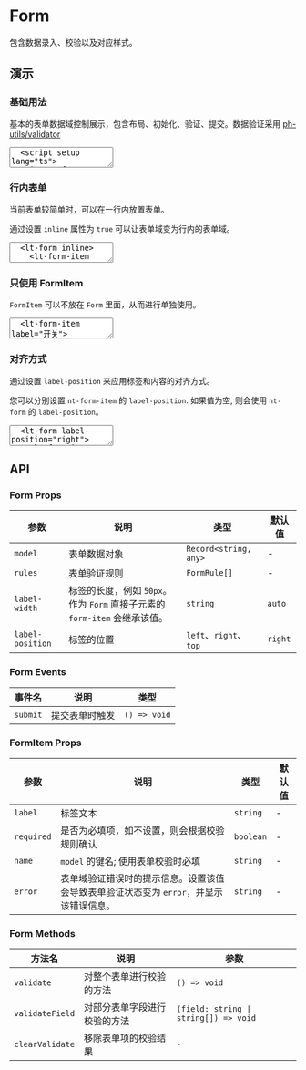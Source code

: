 # Form

包含数据录入、校验以及对应样式。

## 演示

<script setup lang="ts">
  import { reactive, watch, ref, computed } from 'vue'
  import { FormItem, Input, Form, Button, useFormReset } from '../../src'
  import RadioGroup from '../../src/components/radio/RadioGroup.vue'
  import Radio from '../../src/components/radio/Radio.vue'

  const formAlign = ref('right')
  const formItemAlign = ref('null')

  const itemAlign = computed(() => {
    return formItemAlign.value === 'null' ? null : formItemAlign.value
  })

  const { formFields, resetFields } = useFormReset({
    username: '',
    password: ''
  })

  const rules = [
    {
      key: 'username',
      rules: ['required'],
      message: '用户名不能为空'
    },
    {
      key: 'password',
      rules: [/^(?=.*[0-9])(?=.*[a-zA-Z])([a-zA-Z0-9]{6,15})$/],
      message: '密码为6~15位字母+数字'
    }
  ]

  function handleReset() {
    resetFields()
  }
</script>

### 基础用法

基本的表单数据域控制展示，包含布局、初始化、验证、提交。数据验证采用 [ph-utils/validator](https://gitee.com/towardly/ph/wikis/utils/validator)

<ClientOnly>
  <CodePreview>
  <textarea lang="vue">
  <script setup lang="ts">
    import { reactive, watch, ref } from 'vue'
    import { useFormReset } from '@asteres/litos-ui-vue'
    const { formFields, resetFields } = useFormReset({
      username: '',
      password: ''
    })
    const rules = [
      {
        key: 'username',
        rules: ['required'],
        message: '用户名不能为空'
      },
      {
        key: 'password',
        rules: [/^(?=.*[0-9])(?=.*[a-zA-Z])([a-zA-Z0-9]{6,15})$/],
        message: '密码为6~15位字母+数字'
      }
    ]
    function handleReset() {
      resetFields()
    }
  </script>
  <template>
    <lt-form :model="formFields" :rules="rules" >
      <lt-form-item label="用户名" required name="username" >
        <lt-input placeholder="请输入用户名" v-model="formFields.username"></lt-input>
      </lt-form-item>
      <lt-form-item label="密码" required name="password">
        <lt-input placeholder="请输入密码" v-model="formFields.password"></lt-input>
      </lt-form-item>
      <lt-form-item label="">
        <lt-button html-type="submit">提交</lt-button>
        <lt-button type="normal" @click="handleReset">重置</lt-button>
      </lt-form-item>
    </lt-form>
  </template>
  </textarea>
  <template #preview>
    <Form :model="formFields" :rules="rules">
      <FormItem label="用户名" name="username">
        <Input placeholder="请输入用户名" v-model="formFields.username"></Input>
      </FormItem>
      <FormItem label="密码" required name="password">
        <Input placeholder="请输入密码" v-model="formFields.password"></Input>
      </FormItem>
      <FormItem label="">
        <Button html-type="submit">提交</Button>
        <Button type="normal" @click="handleReset">重置</Button>
      </FormItem>
    </Form>
  </template>
  </CodePreview>
</ClientOnly>

### 行内表单

当前表单较简单时，可以在一行内放置表单。

通过设置 `inline` 属性为 `true` 可以让表单域变为行内的表单域。

<ClientOnly>
  <CodePreview>
  <textarea lang="vue-html">
  <lt-form inline>
    <lt-form-item label="用户名" required name="username">
      <lt-input placeholder="请输入用户名"></lt-input>
    </lt-form-item>
    <lt-form-item label="密码" required name="password">
      <lt-input placeholder="请输入密码"></lt-input>
    </lt-form-item>
    <lt-form-item>
      <lt-button html-type="submit">提交</lt-button>
    </lt-form-item>
  </lt-form>
  </textarea>
  <template #preview>
    <Form inline>
      <FormItem label="用户名" name="username">
        <Input placeholder="请输入用户名"></Input>
      </FormItem>
      <FormItem label="密码" name="password">
        <Input placeholder="请输入密码"></Input>
      </FormItem>
      <FormItem label="用户名" name="username">
        <Input placeholder="请输入用户名"></Input>
      </FormItem>
      <FormItem label="密码" name="password">
        <Input placeholder="请输入密码"></Input>
      </FormItem>
      <FormItem>
        <Button html-type="submit">提交</Button>
      </FormItem>
    </Form>
  </template>
  </CodePreview>
</ClientOnly>

### 只使用 FormItem

`FormItem` 可以不放在 `Form` 里面，从而进行单独使用。

<ClientOnly>
  <CodePreview>
  <textarea lang="vue-html">
  <lt-form-item label="开关">
    <lt-switch />
  </lt-form-item>
  </textarea>
  </CodePreview>
</ClientOnly>

### 对齐方式

通过设置 `label-position` 来应用标签和内容的对齐方式。

您可以分别设置 `nt-form-item` 的 `label-position`. 如果值为空, 则会使用 `nt-form` 的 `label-position`。

<ClientOnly>
  <CodePreview>
  <textarea lang="vue-html" v-pre>
  <lt-form label-position="right">
    <lt-form-item label="用户名">
      <lt-input placeholder="请输入用户名"></lt-input>
    </lt-form-item>
    <lt-form-item label="密码">
      <lt-input placeholder="请输入密码"></lt-input>
    </lt-form-item>
    <lt-form-item label="">
      <lt-button html-type="submit">提交</lt-button>
    </lt-form-item>
  </lt-form>
  </textarea>
  <template #preview>
    <Form :label-position="formAlign">
      <FormItem label="FormAlign" :label-position="itemAlign">
        <RadioGroup v-model="formAlign">
          <Radio label="Left" value="left" type="button" />
          <Radio label="Right" value="right" type="button" />
          <Radio label="Top" value="top" type="button" />
        </RadioGroup>
      </FormItem>
      <FormItem label="用户名" :label-position="itemAlign">
        <Input placeholder="请输入用户名"></Input>
      </FormItem>
      <FormItem label="密码" :label-position="itemAlign">
        <Input placeholder="请输入密码"></Input>
      </FormItem>
      <FormItem label="" :label-position="itemAlign">
        <Button html-type="submit">提交</Button>
      </FormItem>
    </Form>
  </template>
  </CodePreview>
</ClientOnly>

## API

### Form Props

<!-- prettier-ignore -->
| 参数 | 说明 | 类型 | 默认值 |
| --- | --- | --- | --- |
| `model` | 表单数据对象 | `Record<string, any>` | - |
| `rules` | 表单验证规则 | `FormRule[]` | - |
| `label-width` | 标签的长度，例如 `50px`。 作为 `Form` 直接子元素的 `form-item` 会继承该值。 | `string` | `auto` |
| `label-position` | 标签的位置 | `left`、`right`、`top` | `right` |

### Form Events

| 事件名   | 说明           | 类型         |
| -------- | -------------- | ------------ |
| `submit` | 提交表单时触发 | `() => void` |

### FormItem Props

<!-- prettier-ignore -->
| 参数 | 说明 | 类型 | 默认值 |
| --- | --- | --- | --- |
| `label` | 标签文本 | `string`  | - |
| `required` | 是否为必填项，如不设置，则会根据校验规则确认 | `boolean` | - |
| `name` | `model` 的键名; 使用表单校验时必填 | `string` | - |
| `error`| 表单域验证错误时的提示信息。设置该值会导致表单验证状态变为 `error`，并显示该错误信息。 | `string`  | - |

### Form Methods

<!-- prettier-ignore -->
| 方法名 | 说明 | 参数 |
| ------ | ---- | ---- |
| `validate` | 对整个表单进行校验的方法 | `() => void` |
| `validateField` | 对部分表单字段进行校验的方法 | `(field: string \| string[]) => void` |
| `clearValidate` | 移除表单项的校验结果 | `-` |
